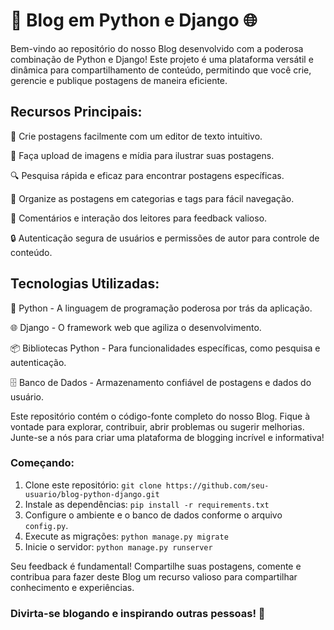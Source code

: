 # 📝 Blog em Python e Django 🌐

Bem-vindo ao repositório do nosso Blog desenvolvido com a poderosa combinação de Python e Django! Este projeto é uma plataforma versátil e dinâmica para compartilhamento de conteúdo, permitindo que você crie, gerencie e publique postagens de maneira eficiente.

## Recursos Principais:
📰 Crie postagens facilmente com um editor de texto intuitivo.

📸 Faça upload de imagens e mídia para ilustrar suas postagens.

🔍 Pesquisa rápida e eficaz para encontrar postagens específicas.

📅 Organize as postagens em categorias e tags para fácil navegação.

💬 Comentários e interação dos leitores para feedback valioso.

🔒 Autenticação segura de usuários e permissões de autor para controle de conteúdo.


## Tecnologias Utilizadas:

🐍 Python - A linguagem de programação poderosa por trás da aplicação.

🌐 Django - O framework web que agiliza o desenvolvimento.

📦 Bibliotecas Python - Para funcionalidades específicas, como pesquisa e autenticação.

🗄️ Banco de Dados - Armazenamento confiável de postagens e dados do usuário.

Este repositório contém o código-fonte completo do nosso Blog. Fique à vontade para explorar, contribuir, abrir problemas ou sugerir melhorias. Junte-se a nós para criar uma plataforma de blogging incrível e informativa!

### Começando:
1. Clone este repositório: `git clone https://github.com/seu-usuario/blog-python-django.git`
2. Instale as dependências: `pip install -r requirements.txt`
3. Configure o ambiente e o banco de dados conforme o arquivo `config.py`.
4. Execute as migrações: `python manage.py migrate`
5. Inicie o servidor: `python manage.py runserver`

Seu feedback é fundamental! Compartilhe suas postagens, comente e contribua para fazer deste Blog um recurso valioso para compartilhar conhecimento e experiências.

### Divirta-se blogando e inspirando outras pessoas! 🚀
